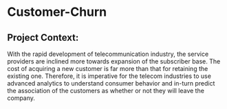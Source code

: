 # Customer-Churn
## Project Context:
With the rapid development of telecommunication industry, the service providers are inclined more towards expansion of the subscriber base. The cost of acquiring a new customer is far more than that for retaining the existing one. Therefore, it is imperative for the telecom industries to use advanced analytics to understand consumer behavior and in-turn predict the association of the customers as whether or not they will leave the company.
